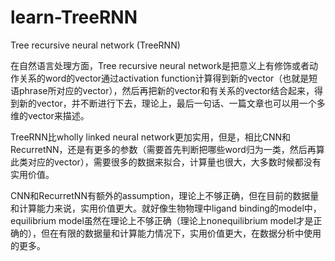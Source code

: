 # learn-TreeRNN

Tree recursive neural network (TreeRNN)

在自然语言处理方面，Tree recursive neural network是把意义上有修饰或者动作关系的word的vector通过activation function计算得到新的vector（也就是短语phrase所对应的vector），然后再把新的vector和有关系的vector结合起来，得到新的vector，并不断进行下去，理论上，最后一句话、一篇文章也可以用一个多维的vector来描述。

TreeRNN比wholly linked neural network更加实用，但是，相比CNN和RecurretNN，还是有更多的参数（需要首先判断把哪些word归为一类，然后再算此类对应的vector），需要很多的数据来拟合，计算量也很大，大多数时候都没有实用价值。

CNN和RecurretNN有额外的assumption，理论上不够正确，但在目前的数据量和计算能力来说，实用价值更大。就好像生物物理中ligand binding的model中，equilibrium model虽然在理论上不够正确（理论上nonequilibrium model才是正确的），但在有限的数据量和计算能力情况下，实用价值更大，在数据分析中使用的更多。
